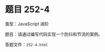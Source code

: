 <script setup>
import { loginRead } from '@/utils/login-read'

loginRead('n10007')
</script>

# 题目 252-4

类型：JavaScript 进阶

题目：请通过编写代码实现一个防抖和节流的案例。

答题文件：`252-4.html`
